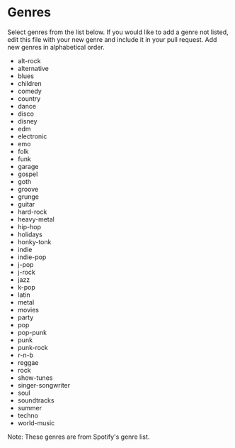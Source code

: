 # Genres

Select genres from the list below. If you would like to add a genre not listed, edit this file with your new genre and include it in your pull request. Add new genres in alphabetical order. 

* alt-rock
* alternative
* blues
* children
* comedy
* country
* dance
* disco
* disney
* edm
* electronic
* emo
* folk
* funk
* garage
* gospel
* goth
* groove
* grunge
* guitar
* hard-rock
* heavy-metal
* hip-hop
* holidays
* honky-tonk
* indie
* indie-pop
* j-pop
* j-rock
* jazz
* k-pop
* latin
* metal
* movies
* party
* pop
* pop-punk
* punk
* punk-rock
* r-n-b
* reggae
* rock
* show-tunes
* singer-songwriter
* soul
* soundtracks
* summer
* techno
* world-music

Note: These genres are from Spotify's genre list.
